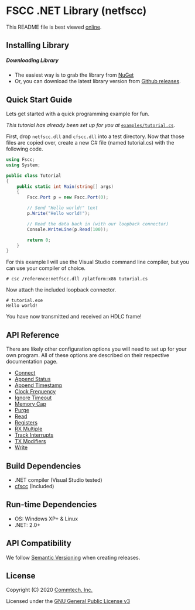 # FSCC .NET Library (netfscc)
This README file is best viewed [online](http://github.com/commtech/netfscc/).

## Installing Library

##### Downloading Library
- The easiest way is to grab the library from [NuGet](https://www.nuget.org/packages/netfscc/)
- Or, you can download the latest library version from [Github releases](https://github.com/commtech/netfscc/releases).


## Quick Start Guide

Lets get started with a quick programming example for fun.

_This tutorial has already been set up for you at_ [`examples/tutorial.cs`](examples/tutorial.cs).

First, drop `netfscc.dll` and `cfscc.dll` into a test directory. Now that those files are copied over, create a new C# file (named tutorial.cs) with the following code.

```c#
using Fscc;
using System;

public class Tutorial
{
    public static int Main(string[] args)
    {
   		Fscc.Port p = new Fscc.Port(0);

        // Send "Hello world!" text
        p.Write("Hello world!");

        // Read the data back in (with our loopback connector)
        Console.WriteLine(p.Read(100));

        return 0;
    }
}
```

For this example I will use the Visual Studio command line compiler, but you can use your compiler of choice.

```
# csc /reference:netfscc.dll /platform:x86 tutorial.cs
```

Now attach the included loopback connector.

```
# tutorial.exe
Hello world!
```

You have now transmitted and received an HDLC frame!


## API Reference

There are likely other configuration options you will need to set up for your own program. All of these options are described on their respective documentation page.

- [Connect](docs/connect.md)
- [Append Status](docs/append-status.md)
- [Append Timestamp](docs/append-timestamp.md)
- [Clock Frequency](docs/clock-frequency.md)
- [Ignore Timeout](docs/ignore-timeout.md)
- [Memory Cap](docs/memory-cap.md)
- [Purge](docs/purge.md)
- [Read](docs/read.md)
- [Registers](docs/registers.md)
- [RX Multiple](docs/rx-multiple.md)
- [Track Interrupts](docs/track-interrupts.md)
- [TX Modifiers](docs/tx-modifiers.md)
- [Write](docs/write.md)


## Build Dependencies
- .NET compiler (Visual Studio tested)
- [cfscc](https://github.com/commtech/cfscc/) (Included)


## Run-time Dependencies
- OS: Windows XP+ & Linux
- .NET: 2.0+


## API Compatibility
We follow [Semantic Versioning](http://semver.org/) when creating releases.


## License

Copyright (C) 2020 [Commtech, Inc.](https://fastcomproducts.com/)

Licensed under the [GNU General Public License v3](https://opensource.org/licenses/MIT)

